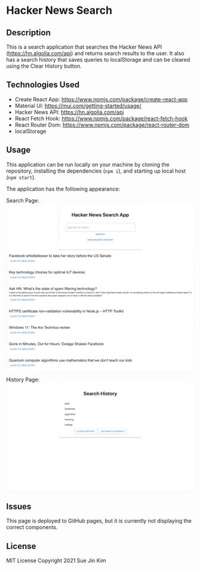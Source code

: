 # Hacker News Search

## Description
This is a search application that searches the Hacker News API (https://hn.algolia.com/api) and returns search results to the user. It also has a search history that saves queries to localStorage and can be cleared using the Clear History button.

## Technologies Used
- Create React App: https://www.npmjs.com/package/create-react-app
- Material UI: https://mui.com/getting-started/usage/
- Hacker News API: https://hn.algolia.com/api
- React Fetch Hook: https://www.npmjs.com/package/react-fetch-hook
- React Router Dom: https://www.npmjs.com/package/react-router-dom
- localStorage

## Usage

This application can be run locally on your machine by cloning the repository, installing the dependencies (`npm i`), and starting up local host (`npm start`).

The application has the following appearance:

Search Page:
![Search Page](./assets/search.png)

History Page:
![History Page](./assets/history.png)


## Issues
This page is deployed to GitHub pages, but it is currently not displaying the correct components.

## License
MIT License Copyright 2021 Sue Jin Kim
